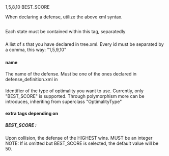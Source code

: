<states>
        <state>
                <nodes>1,5,8,10</nodes>
                <defense name="Def1">
                        <optimality-type>BEST_SCORE</optimality-type>
                        <!-- Here all the tags, depending on the chosen <optimality-type> -->
                </defense>
        </state>

</states>



When declaring a defense, utilize the above xml syntax.

## <state>

Each state must be contained within this tag, separatedly

### <nodes>

A list of <node><id>s that you have declared in tree.xml. Every id must be separated by a comma, this way: "1,5,9,10"

### <defense>

#### name

The name of the defense. Must be one of the ones declared in defense_definition.xml in <defense name="{here}">

#### <optimality-type>

Identifier of the type of optimality you want to use. Currently, only "BEST_SCORE" is supported.
Through polymorphism more can be introduces, inheriting from superclass "OptimalityType"

#### extra tags depending on <optimality-type>

##### BEST_SCORE : 
Upon collision, the defense of the HIGHEST <score> wins.
<score> MUST be an integer
NOTE: If <score> is omitted but BEST_SCORE is selected, the default value will be 50.



